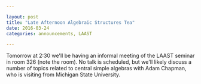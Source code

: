 ```yaml
---

layout: post
title: "Late Afternoon Algebraic Structures Tea"
date: 2016-03-24
categories: announcements, LAAST

---
```


Tomorrow at 2:30 we'll be having an informal meeting of the LAAST seminar
in room 326 (note the room). No talk is scheduled, but we'll likely discuss
a number of topics related to central simple algebras with Adam Chapman,
who is visiting from Michigan State University.

